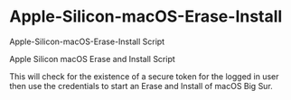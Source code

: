# Apple-Silicon-macOS-Erase-Install
Apple-Silicon-macOS-Erase-Install Script


Apple Silicon macOS Erase and Install Script

This will check for the existence of a secure token for the logged in user then use the credentials to start an Erase and Install of macOS Big Sur.
